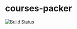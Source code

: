 # courses-packer

[![Build Status](http://ec2-3-17-5-233.us-east-2.compute.amazonaws.com:8080/buildStatus/icon?job=Jenkins+Packer+Pipeline)](http://ec2-3-17-5-233.us-east-2.compute.amazonaws.com:8080/job/Jenkins%20Packer%20Pipeline/)
